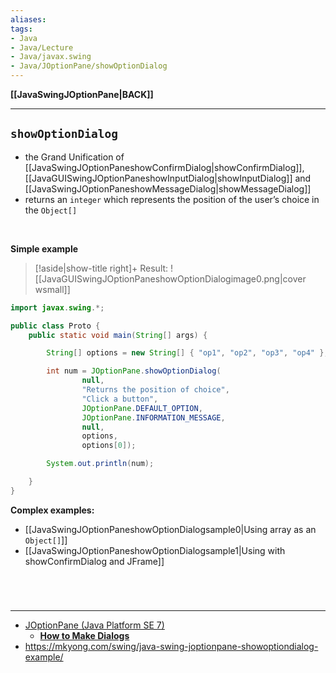 ```yaml
---
aliases:
tags:
- Java
- Java/Lecture
- Java/javax.swing
- Java/JOptionPane/showOptionDialog
---
```

**[[JavaSwingJOptionPane|BACK]]**

---
## `showOptionDialog`
- the Grand Unification of [[JavaSwingJOptionPaneshowConfirmDialog|showConfirmDialog]], [[JavaGUISwingJOptionPaneshowInputDialog|showInputDialog]] and [[JavaSwingJOptionPaneshowMessageDialog|showMessageDialog]]
- returns an `integer` which represents the position of the user’s choice in the `Object[]`

<br>

**Simple example**
>[!aside|show-title right]+ Result:
> ![[JavaGUISwingJOptionPaneshowOptionDialogimage0.png|cover wsmall]]

```java
import javax.swing.*;

public class Proto {
    public static void main(String[] args) {

        String[] options = new String[] { "op1", "op2", "op3", "op4" };

        int num = JOptionPane.showOptionDialog(
                null,
                "Returns the position of choice",
                "Click a button",
                JOptionPane.DEFAULT_OPTION,
                JOptionPane.INFORMATION_MESSAGE,
                null,
                options,
                options[0]);

        System.out.println(num);

    }
}
```

**Complex examples:**
- [[JavaSwingJOptionPaneshowOptionDialogsample0|Using array as an `Object[]`]]
- [[JavaSwingJOptionPaneshowOptionDialogsample1|Using with showConfirmDialog and JFrame]]

<br>

# 
---
- [JOptionPane (Java Platform SE 7)](https://docs.oracle.com/javase/7/docs/api/javax/swing/JOptionPane.html)
	- [**How to Make Dialogs**](https://docs.oracle.com/javase/tutorial/uiswing/components/dialog.html)
- https://mkyong.com/swing/java-swing-joptionpane-showoptiondialog-example/